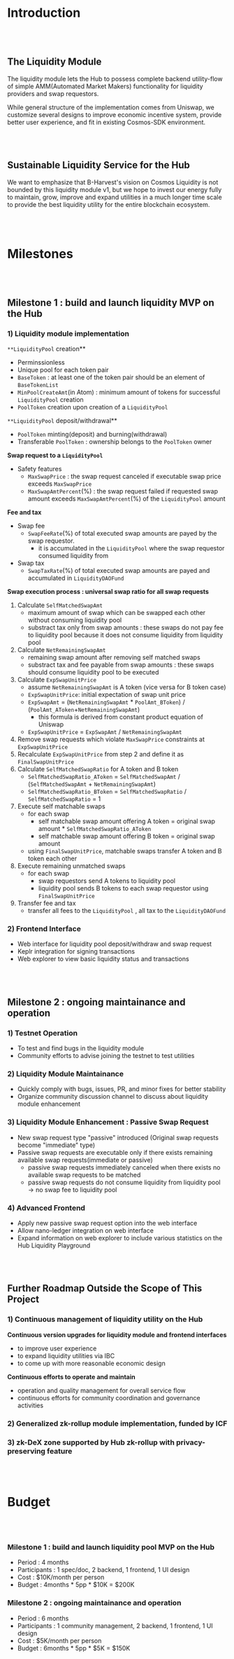 # Introduction

<br/><br/>

## **The Liquidity Module**

The liquidity module lets the Hub to possess complete backend utility-flow of simple AMM(Automated Market Makers) functionality for liquidity providers and swap requestors.

While general structure of the implementation comes from Uniswap, we customize several designs to improve economic incentive system, provide better user experience, and fit in existing Cosmos-SDK environment.

<br/><br/>

## **Sustainable Liquidity Service for the Hub**

We want to emphasize that B-Harvest's vision on Cosmos Liquidity is not bounded by this liquidity module v1, but we hope to invest our energy fully to maintain, grow, improve and expand utilities in a much longer time scale to provide the best liquidity utility for the entire blockchain ecosystem.

<br/><br/>

# Milestones

<br/><br/>

## **Milestone 1 : build and launch liquidity MVP on the Hub**

### 1) Liquidity module implementation

`**LiquidityPool` creation**

- Perminssionless
- Unique pool for each token pair
- `BaseToken` : at least one of the token pair should be an element of `BaseTokenList`
- `MinPoolCreateAmt`(in Atom) : minimum amount of tokens for successful `LiquidityPool` creation
- `PoolToken` creation upon creation of a `LiquidityPool`

`**LiquidityPool` deposit/withdrawal**

- `PoolToken` minting(deposit) and burning(withdrawal)
- Transferable `PoolToken` : ownership belongs to the `PoolToken` owner

**Swap request to a `LiquidityPool`**

- Safety features
    - `MaxSwapPrice` : the swap request canceled if executable swap price exceeds `MaxSwapPrice`
    - `MaxSwapAmtPercent`(%) : the swap request failed if requested swap amount exceeds `MaxSwapAmtPercent`(%) of the `LiquidityPool` amount

**Fee and tax**

- Swap fee
    - `SwapFeeRate`(%) of total executed swap amounts are payed by the swap requestor.
        - it is accumulated in the `LiquidityPool` where the swap requestor consumed liquidity from
- Swap tax
    - `SwapTaxRate`(%) of total executed swap amounts are payed and accumulated in `LiquidityDAOFund`

**Swap execution process : universal swap ratio for all swap requests**

1. Calculate `SelfMatchedSwapAmt`
    - maximum amount of swap which can be swapped each other without consuming liquidity pool
    - substract tax only from swap amounts : these swaps do not pay fee to liquidity pool because it does not consume liquidity from liquidity pool
2. Calculate `NetRemainingSwapAmt`
    - remaining swap amount after removing self matched swaps
    - substract tax and fee payable from swap amounts : these swaps should consume liquidity pool to be executed
3. Calculate `ExpSwapUnitPrice`
    - assume `NetRemainingSwapAmt` is A token (vice versa for B token case)
    - `ExpSwapUnitPrice`: initial expectation of swap unit price
    - `ExpSwapAmt` = (`NetRemainingSwapAmt` * `PoolAmt_BToken`) / (`PoolAmt_AToken`+`NetRemainingSwapAmt`)
        - this formula is derived from constant product equation of Uniswap
    - `ExpSwapUnitPrice` = `ExpSwapAmt` / `NetRemainingSwapAmt`
4. Remove swap requests which violate `MaxSwapPrice` constraints at `ExpSwapUnitPrice`
5. Recalculate `ExpSwapUnitPrice` from step 2 and define it as `FinalSwapUnitPrice`
6. Calculate `SelfMatchedSwapRatio` for A token and B token
    - `SelfMatchedSwapRatio_AToken` = `SelfMatchedSwapAmt` / (`SelfMatchedSwapAmt` + `NetRemainingSwapAmt`)
    - `SelfMatchedSwapRatio_BToken` = `SelfMatchedSwapRatio` / `SelfMatchedSwapRatio` = 1
7. Execute self matchable swaps
    - for each swap
        - self matchable swap amount offering A token = original swap amount * `SelfMatchedSwapRatio_AToken`
        - self matchable swap amount offering B token = original swap amount
    - using `FinalSwapUnitPrice`, matchable swaps transfer A token and B token each other
8. Execute remaining unmatched swaps
    - for each swap
        - swap requestors send A tokens to liquidity pool
        - liquidity pool sends B tokens to each swap requestor using `FinalSwapUnitPrice`
9. Transfer fee and tax
    - transfer all fees to the `LiquidityPool` , all tax to the `LiquidityDAOFund`

### 2) Frontend Interface

- Web interface for liquidity pool deposit/withdraw and swap request
- Keplr integration for signing transactions
- Web explorer to view basic liquidity status and transactions

<br/><br/>

## **Milestone 2 : ongoing maintainance and operation**

### 1) Testnet Operation

- To test and find bugs in the liquidity module
- Community efforts to advise joining the testnet to test utilities

### 2) Liquidity Module Maintainance

- Quickly comply with bugs, issues, PR, and minor fixes for better stability
- Organize community discussion channel to discuss about liquidity module enhancement

### 3) Liquidity Module Enhancement : Passive Swap Request

- New swap request type "passive" introduced (Original swap requests become "immediate" type)
- Passive swap requests are executable only if there exists remaining available swap requests(immediate or passive)
    - passive swap requests immediately canceled when there exists no available swap requests to be matched
    - passive swap requests do not consume liquidity from liquidity pool → no swap fee to liquidity pool

### 4) Advanced Frontend

- Apply new passive swap request option into the web interface
- Allow nano-ledger integration on web interface
- Expand information on web explorer to include various statistics on the Hub Liquidity Playground

<br/><br/>

## Further Roadmap Outside the Scope of This Project

### 1) Continuous management of liquidity utility on the Hub

**Continuous version upgrades for liquidity module and frontend interfaces**

- to improve user experience
- to expand liquidity utilities via IBC
- to come up with more reasonable economic design

**Continuous efforts to operate and maintain**

- operation and quality management for overall service flow
- continuous efforts for community coordination and governance activities

### 2) Generalized zk-rollup module implementation, funded by ICF

### 3) zk-DeX zone supported by Hub zk-rollup with privacy-preserving feature

<br/><br/>

# Budget

<br/><br/>

### **Milestone 1 : build and launch liquidity pool MVP on the Hub**

- Period : 4 months
- Participants : 1 spec/doc, 2 backend, 1 frontend, 1 UI design
- Cost : $10K/month per person
- Budget : 4months * 5pp * $10K = $200K

### **Milestone 2 : ongoing maintainance and operation**

- Period : 6 months
- Participants : 1 community management, 2 backend, 1 frontend, 1 UI design
- Cost : $5K/month per person
- Budget : 6months * 5pp * $5K = $150K
